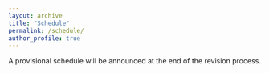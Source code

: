 ```yaml
---
layout: archive
title: "Schedule"
permalink: /schedule/
author_profile: true
---
```


A provisional schedule will be announced at the end of the revision process.